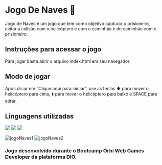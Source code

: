 # Jogo De Naves :helicopter:

Jogo de Naves é um jogo que tem como objetivo capturar o prisioneiro, evitar a colisão com o helicóptero e com o caminhão e do caminhão com o prisioneiro. 

## Instruções para acessar o jogo
Para jogar basta abrir o arquivo index.html em seu navegador.

## Modo de jogar
Após clicar em "Clique aqui para iniciar", use as teclas ⬆️ para mover o helicóptero para cima, ⬇️ para mover o helicóptero para baixo e SPACE para atirar.

## Linguagens utilizadas
<img src = "https://img.shields.io/badge/HTML5-E34F26?style=for-the-badge&logo=html5&logoColor=white" /> <img src = "https://img.shields.io/badge/CSS3-1572B6?style=for-the-badge&logo=css3&logoColor=white)" /> <img src = "https://img.shields.io/badge/JavaScript-323330?style=for-the-badge&logo=javascript&logoColor=F7DF1E" />

![jogoNaves1](https://user-images.githubusercontent.com/49910058/164235132-1791d54e-b7b1-444a-b2a7-2a3fc57b99cd.png)
![jogoNaves2](https://user-images.githubusercontent.com/49910058/164235147-1882b2ba-64ac-46b4-ba51-f049a9623980.png)


### Jogo desenvolvido durante o Bootcamp Órbi Web Games Developer da plataforma DIO.
